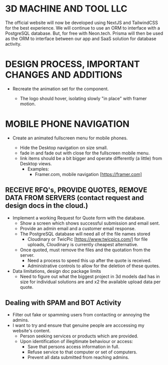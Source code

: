 # 3D MACHINE AND TOOL LLC

The official website will now be developed using NextJS and TailwindCSS for the best experience.
We will continue to use an ORM to interface with a PostgreSQL database. But, for free with Neon.tech.
Prisma will then be used as the ORM to interface between our app and SaaS solution for database activity.

# DESIGN PROCESS, IMPORTANT CHANGES AND ADDITIONS

- Recreate the animation set for the <Hero/> component.

  - The logo should hover, isolating slowly "in place" with framer motion.

# MOBILE PHONE NAVIGATION

- Create an animated fullscreen menu for mobile phones.

  - Hide the Desktop navigation on size small.
  - fade in and fade out with close for the fullscreen mobile menu.
  - link items should be a bit bigger and operate differently (a little) from Desktop views.
    - Examples:
      - Framer.com, mobile navigation [https://framer.com]

## RECEIVE RFQ's, PROVIDE QUOTES, REMOVE DATA FROM SERVERS (contact request and design docs in the cloud.)

- Implement a working Request for Quote form with the database.
  - Show a screen which shows successful submission and email sent.
  - Provide an admin email and a customer email response.
  - The PostgreSQL database will need all of the file names stored
    - Cloudinary or TwicPic [https://www.twicpics.com/] for file uploads, Cloudinary is currently cheapest alternative.
  - Once quoted, must remove the files and the quotation from the server.
    - Need a process to speed this up after the quote is received.
    - Administrative controls to allow for the deletion of these quotes.
- Data limitations, design doc package limits
  - Need to figure out what the biggest project in 3d models dad has in size for individual solutions are and x2 the available upload data per quote.

## Dealing with SPAM and BOT Activity

- Filter out fake or spamming users from contacting or annoying the admins.
- I want to try and ensure that genuine people are acccessing my website's content.
  - Person seeking services or products which are provided.
  - Upon identification of illegitimate behaviour or access:
    - Save that persons access information in full.
    - Refuse service to that computer or set of computers.
    - Prevent all data submitted from reaching admins.
